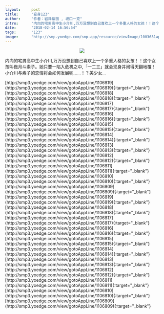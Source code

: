 ```yaml
---
layout:     post
title:      "变身123"
author:     "作者：岩泽紫丽 , 坂口一克"
intro:      "内向的宅男高中生小介川,万万没想到自己喜欢上一个多重人格的女孩！！这个女孩叫做月斗素子。她只要一陷入危机之中,「一二三」就会现身并闹得天翻地覆！小介川与素子的恋情将会如何发展呢……！？美少女…"
date:       "2018-02-14 16:56:54"
tags:       "123"
image:      "http://smp.yoedge.com/smp-app/resource/viewImage/1003651appline.png"
---
```

<div style="text-align: center">
<p><img src="http://smp.yoedge.com/smp-app/resource/viewImage/1003651appline.png"/></p>
</div>
<p class="post-meta">
<span>内向的宅男高中生小介川,万万没想到自己喜欢上一个多重人格的女孩！！这个女孩叫做月斗素子。她只要一陷入危机之中,「一二三」就会现身并闹得天翻地覆！小介川与素子的恋情将会如何发展呢……！？美少女…</span>
</p>
[http://smp3.yoedge.com/view/gotoAppLine/1106819](http://smp3.yoedge.com/view/gotoAppLine/1106819){:target="_blank"}
[http://smp3.yoedge.com/view/gotoAppLine/1106818](http://smp3.yoedge.com/view/gotoAppLine/1106818){:target="_blank"}
[http://smp3.yoedge.com/view/gotoAppLine/1106817](http://smp3.yoedge.com/view/gotoAppLine/1106817){:target="_blank"}
[http://smp3.yoedge.com/view/gotoAppLine/1106816](http://smp3.yoedge.com/view/gotoAppLine/1106816){:target="_blank"}
[http://smp3.yoedge.com/view/gotoAppLine/1106815](http://smp3.yoedge.com/view/gotoAppLine/1106815){:target="_blank"}
[http://smp3.yoedge.com/view/gotoAppLine/1106814](http://smp3.yoedge.com/view/gotoAppLine/1106814){:target="_blank"}
[http://smp3.yoedge.com/view/gotoAppLine/1106813](http://smp3.yoedge.com/view/gotoAppLine/1106813){:target="_blank"}
[http://smp3.yoedge.com/view/gotoAppLine/1106812](http://smp3.yoedge.com/view/gotoAppLine/1106812){:target="_blank"}
[http://smp3.yoedge.com/view/gotoAppLine/1106811](http://smp3.yoedge.com/view/gotoAppLine/1106811){:target="_blank"}
[http://smp3.yoedge.com/view/gotoAppLine/1106810](http://smp3.yoedge.com/view/gotoAppLine/1106810){:target="_blank"}
[http://smp3.yoedge.com/view/gotoAppLine/1106809](http://smp3.yoedge.com/view/gotoAppLine/1106809){:target="_blank"}
[http://smp3.yoedge.com/view/gotoAppLine/1106819](http://smp3.yoedge.com/view/gotoAppLine/1106819){:target="_blank"}
[http://smp3.yoedge.com/view/gotoAppLine/1106818](http://smp3.yoedge.com/view/gotoAppLine/1106818){:target="_blank"}
[http://smp3.yoedge.com/view/gotoAppLine/1106817](http://smp3.yoedge.com/view/gotoAppLine/1106817){:target="_blank"}
[http://smp3.yoedge.com/view/gotoAppLine/1106816](http://smp3.yoedge.com/view/gotoAppLine/1106816){:target="_blank"}
[http://smp3.yoedge.com/view/gotoAppLine/1106815](http://smp3.yoedge.com/view/gotoAppLine/1106815){:target="_blank"}
[http://smp3.yoedge.com/view/gotoAppLine/1106814](http://smp3.yoedge.com/view/gotoAppLine/1106814){:target="_blank"}
[http://smp3.yoedge.com/view/gotoAppLine/1106813](http://smp3.yoedge.com/view/gotoAppLine/1106813){:target="_blank"}
[http://smp3.yoedge.com/view/gotoAppLine/1106812](http://smp3.yoedge.com/view/gotoAppLine/1106812){:target="_blank"}
[http://smp3.yoedge.com/view/gotoAppLine/1106811](http://smp3.yoedge.com/view/gotoAppLine/1106811){:target="_blank"}
[http://smp3.yoedge.com/view/gotoAppLine/1106810](http://smp3.yoedge.com/view/gotoAppLine/1106810){:target="_blank"}
[http://smp3.yoedge.com/view/gotoAppLine/1106809](http://smp3.yoedge.com/view/gotoAppLine/1106809){:target="_blank"}


